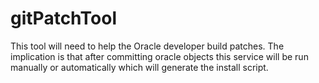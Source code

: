 # gitPatchTool
This tool will need to help the Oracle developer build patches. 
The implication is that after committing oracle objects this service will be run manually or automatically which will generate the install script.
